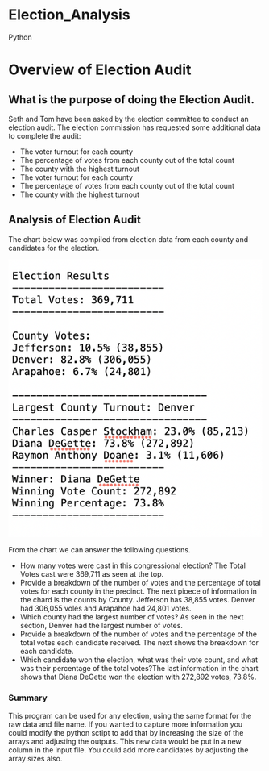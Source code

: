 # Election_Analysis
Python
# Overview of Election Audit
What is the purpose of doing the Election Audit.
---

Seth and Tom have been asked by the election committee to conduct an election audit.  The election commission has requested some additional data to complete the audit:

* The voter turnout for each county
* The percentage of votes from each county out of the total count
* The county with the highest turnout
* The voter turnout for each county
* The percentage of votes from each county out of the total count
* The county with the highest turnout

## Analysis of Election Audit

The chart below was compiled from election data from each county and candidates for the election.

![Election _Analysis](/resources/Election_Results.png)

From the chart we can answer the following questions.

* How many votes were cast in this congressional election? The Total Votes cast were 369,711 as seen at the top.
* Provide a breakdown of the number of votes and the percentage of total votes for each county in the precinct. The next pioece of information in the chard is the counts by County.  Jefferson has 38,855 votes.  Denver had 306,055 voles and Arapahoe had 24,801 votes.
* Which county had the largest number of votes? As seen in the next section, Denver had the largest number of votes.
* Provide a breakdown of the number of votes and the percentage of the total votes each candidate received.  The next shows the breakdown for each candidate.
* Which candidate won the election, what was their vote count, and what was their percentage of the total votes?The last information in the chart shows that Diana DeGette won the election with 272,892 votes, 73.8%.




### Summary

This program can be used for any election, using the same format for the raw data and file name. 
If you wanted to capture more information you could modify the python sctipt to add that by increasing the size of the arrays and adjusting the outputs. This new data would be put in a new column in the input file. You could add more candidates by adjusting the array sizes also.


